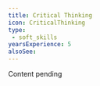 ```yaml
---
title: Critical Thinking
icon: CriticalThinking
type:
 - soft_skills
yearsExperience: 5
alsoSee:
---
```


Content pending
